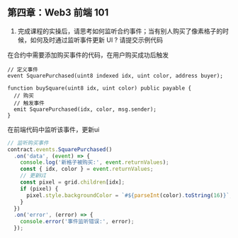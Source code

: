 ## 第四章：Web3 前端 101

1. 完成课程的实操后，请思考如何监听合约事件；当有别人购买了像素格子的时候，如何及时通过监听事件更新 UI ? 请提交示例代码

在合约中需要添加购买事件的代码，在用户购买成功后触发

```solidity
// 定义事件
event SquarePurchased(uint8 indexed idx, uint color, address buyer);

function buySquare(uint8 idx, uint color) public payable {
  // 购买
  // 触发事件
  emit SquarePurchased(idx, color, msg.sender);
}
```

在前端代码中监听该事件，更新ui

```js
// 监听购买事件
contract.events.SquarePurchased()
  .on('data', (event) => {
    console.log('新格子被购买:', event.returnValues);
    const { idx, color } = event.returnValues;
    // 更新UI
    const pixel = grid.children[idx];
    if (pixel) {
      pixel.style.backgroundColor = `#${parseInt(color).toString(16)}`;
    }
  })
  .on('error', (error) => {
    console.error('事件监听错误:', error);
  });
```